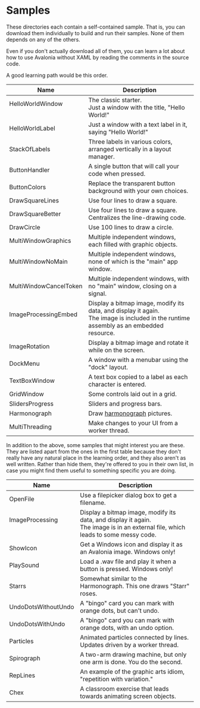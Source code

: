 # Samples

These directories each contain a self-contained sample. That is, you can download
them individually to build and run their samples. None of them depends on any of
the others.

Even if you don't actually download all of them, you can learn a lot about how to
use Avalonia without XAML by reading the comments in the source code.

A good learning path would be this order.

| Name                          | Description                                                              |
|-------------------------------|--------------------------------------------------------------------------|
| HelloWorldWindow<br>&nbsp;    | The classic starter.<br>Just a window with the title, "Hello World!"     |
| HelloWorldLabel               | Just a window with a text label in it, saying "Hello World!"             |
| StackOfLabels                 | Three labels in various colors, arranged vertically in a layout manager. |
| ButtonHandler                 | A single button that will call your code when pressed.                   |
| ButtonColors                  | Replace the transparent button background with your own choices.         |
| DrawSquareLines               | Use four lines to draw a square.                                         |
| DrawSquareBetter              | Use four lines to draw a square. Centralizes the line-drawing code.      |
| DrawCircle                    | Use 100 lines to draw a circle.                                          |
| MultiWindowGraphics           | Multiple independent windows, each filled with graphic objects.          |
| MultiWindowNoMain             | Multiple independent windows, none of which is the "main" app window.    |
| MultiWindowCancelToken        | Multiple independent windows, with no "main" window, closing on a signal.|
| ImageProcessingEmbed<br>&nbsp;| Display a bitmap image, modify its data, and display it again.<br>The image is included in the runtime assembly as an embedded resource.   |
| ImageRotation                 | Display a bitmap image and rotate it while on the screen.                |
| DockMenu                      | A window with a menubar using the "dock" layout.                         |
| TextBoxWindow                 | A text box copied to a label as each character is entered.               |
| GridWindow                    | Some controls laid out in a grid.                                        |
| SlidersProgress               | Sliders and progress bars.                                               |
| Harmonograph                  | Draw [harmonograph](https://en.wikipedia.org/wiki/Harmonograph) pictures.|
| MultiThreading                | Make changes to your UI from a worker thread.                            |

In addition to the above, some samples that might interest you are these. They are listed apart from
the ones in the first table because they don't really have any natural place in the learning order, and
they also aren't as well written. Rather than hide them, they're offered to you in their own list, in case
you might find them useful to something specific you are doing.

| Name                       | Description                                                              |
|----------------------------|--------------------------------------------------------------------------|
| OpenFile                   | Use a filepicker dialog box to get a filename.                           |
| ImageProcessing<br>&nbsp;  | Display a bitmap image, modify its data, and display it again.<br>The image is in an external file, which leads to some messy code.|
| ShowIcon                   | Get a Windows icon and display it as an Avalonia image. Windows only!    |
| PlaySound                  | Load a .wav file and play it when a button is pressed. Windows only!     |
| Starrs                     | Somewhat similar to the Harmonograph. This one draws "Starr" roses.      |
| UndoDotsWithoutUndo        | A "bingo" card you can mark with orange dots, but can't undo.            |
| UndoDotsWithUndo           | A "bingo" card you can mark with orange dots, with an undo option.       |
| Particles                  | Animated particles connected by lines. Updates driven by a worker thread.|
| Spirograph                 | A two-arm drawing machine, but only one arm is done. You do the second.  |
| RepLines                   | An example of the graphic arts idiom, "repetition with variation."       |
| Chex						 | A classroom exercise that leads towards animating screen objects.        |